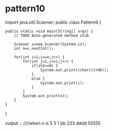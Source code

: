 # pattern10

import java.util.Scanner;
public class Pattern9 {

	public static void main(String[] args) {
		// TODO Auto-generated method stub

		Scanner s=new Scanner(System.in);
		int n=s.nextInt();
        
		for(int i=1;i<=n;i++) {
			for(int j=1;j<=i;j++) {
				if(i%2==0) {
					System.out.print((char)(i+96));
				}
				else {
					System.out.print(i);
				}
			}
			System.out.println();
		}
	}
}

output ::                        ////when n is 5
5
1
bb
333
dddd
55555
